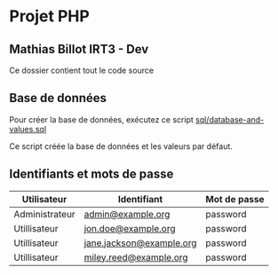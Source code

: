 # Projet PHP

## Mathias Billot IRT3 - Dev

Ce dossier contient tout le code source

## Base de données

Pour créer la base de données, exécutez ce script [sql/database-and-values.sql](sql/database-and-values.sql)

Ce script créée la base de données et les valeurs par défaut.

## Identifiants et mots de passe

| Utilisateur    | Identifiant              | Mot de passe |
| -------------- | ------------------------ | ------------ |
| Administrateur | admin@example.org        | password     |
| Utillisateur   | jon.doe@example.org      | password     |
| Utillisateur   | jane.jackson@example.org | password     |
| Utillisateur   | miley.reed@example.org   | password     |

